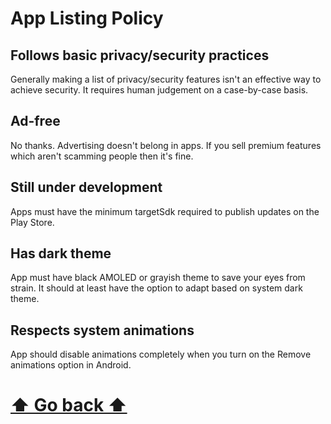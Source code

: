 # App Listing Policy

## Follows basic privacy/security practices
Generally making a list of privacy/security features isn't an effective way to achieve security. It requires human judgement on a case-by-case basis.

## Ad-free
No thanks. Advertising doesn't belong in apps. If you sell premium features which aren't scamming people then it's fine.

## Still under development
Apps must have the minimum targetSdk required to publish updates on the Play Store.

## Has dark theme
App must have black AMOLED or grayish theme to save your eyes from strain. It should at least have the option to adapt based on system dark theme.

## Respects system animations
App should disable animations completely when you turn on the Remove animations option in Android.

# [⬆ Go back ⬆](README.md)
